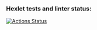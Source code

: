 ### Hexlet tests and linter status:
[![Actions Status](https://github.com/MishaEn/php-project-57/actions/workflows/hexlet-check.yml/badge.svg)](https://github.com/MishaEn/php-project-57/actions)